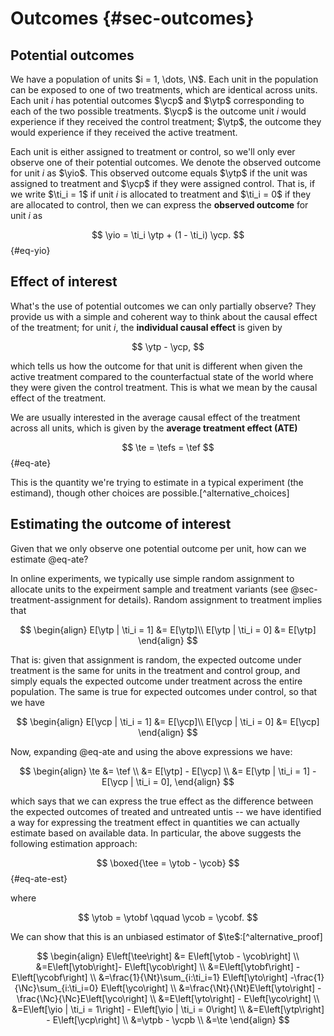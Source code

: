 # Outcomes {#sec-outcomes}

## Potential outcomes

We have a population of units $i = 1, \dots, \N$. Each unit in the population can be exposed to one of two treatments, which are identical across units. Each unit $i$ has potential outcomes $\ycp$ and $\ytp$ corresponding to each of the two possible treatments. $\ycp$ is the outcome unit $i$ would experience if they received the control treatment; $\ytp$, the outcome they would experience if they received the active treatment.


Each unit is either assigned to treatment or control, so we'll only ever observe one of their potential outcomes. We denote the observed outcome for unit $i$ as $\yio$. This observed outcome equals $\ytp$ if the unit was assigned to treatment and $\ycp$ if they were assigned control. That is, if we write $\ti_i = 1$ if unit $i$ is allocated to treatment and $\ti_i = 0$ if they are allocated to control, then we can express the **observed outcome** for unit $i$ as

$$
\yio = \ti_i \ytp + (1 - \ti_i) \ycp.
$$ {#eq-yio}


## Effect of interest

What's the use of potential outcomes we can only partially observe? They provide
us with a simple and coherent way to think about the causal effect of the
treatment; for unit $i$, the **individual causal effect** is given by

$$
\ytp - \ycp,
$$

which tells us how the outcome for that unit is different when given the
active treatment compared to the counterfactual state of the world where they
were given the control treatment. This is what we mean by the causal effect of
the treatment.

We are usually interested in the average causal effect of the treatment across
all units, which is given by the **average treatment effect (ATE)**

$$
\te = \tefs = \tef
$$ {#eq-ate}

This is the quantity we're trying to estimate in a typical experiment (the estimand), though
other choices are possible.[^alternative_choices]


## Estimating the outcome of interest

Given that we only observe one potential outcome per unit, how can we estimate
@eq-ate?

In online experiments, we typically use simple random assignment to allocate
units to the expeirment sample and treatment variants (see
@sec-treatment-assignment for details). Random assignment to treatment implies
that

$$
\begin{align}
E[\ytp | \ti_i = 1] &= E[\ytp]\\
E[\ytp | \ti_i = 0] &= E[\ytp]
\end{align}
$$

That is: given that assignment is random, the expected outcome under treatment
is the same for units in the treatment and control group, and simply equals the
expected outcome under treatment across the entire population. The same is true
for expected outcomes under control, so that we have

$$
\begin{align}
E[\ycp | \ti_i = 1] &= E[\ycp]\\
E[\ycp | \ti_i = 0] &= E[\ycp]
\end{align}
$$

Now, expanding @eq-ate and using the above expressions we have:

$$
\begin{align}
\te &= \tef \\ 
&= E[\ytp] - E[\ycp] \\
&= E[\ytp | \ti_i = 1] - E[\ycp | \ti_i = 0],
\end{align}
$$

which says that we can express the true effect as the difference between the
expected outcomes of treated and untreated untis -- we have identified a way for
expressing the treatment effect in quantities we can actually estimate based on
available data. In particular, the above suggests the following
estimation approach:

$$
\boxed{\tee = \ytob - \ycob}
$$ {#eq-ate-est}

where

$$
\ytob = \ytobf \qquad \ycob = \ycobf.
$$

We can show that this is an unbiased estimator of $\te$:[^alternative_proof]

$$
\begin{align}
E\left[\tee\right] &= E\left[\ytob - \ycob\right] \\
&=E\left[\ytob\right]- E\left[\ycob\right] \\
&=E\left[\ytobf\right] - E\left[\ycobf\right] \\
&=\frac{1}{\Nt}\sum_{i:\ti_i=1} E\left[\yto\right]
-\frac{1}{\Nc}\sum_{i:\ti_i=0} E\left[\yco\right] \\
&=\frac{\Nt}{\Nt}E\left[\yto\right] -\frac{\Nc}{\Nc}E\left[\yco\right] \\
&=E\left[\yto\right] - E\left[\yco\right] \\
&=E\left[\yio | \ti_i = 1\right] - E\left[\yio | \ti_i = 0\right] \\
&=E\left[\ytp\right] - E\left[\ycp\right] \\
&=\ytpb - \ycpb \\
&=\te
\end{align}
$$

